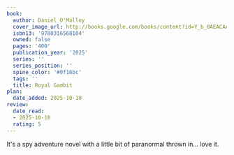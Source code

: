 ```yaml
---
book:
  author: Daniel O'Malley
  cover_image_url: http://books.google.com/books/content?id=Y_b_0AEACAAJ&printsec=frontcover&img=1&zoom=1&source=gbs_api
  isbn13: '9780316568104'
  owned: false
  pages: '400'
  publication_year: '2025'
  series: ''
  series_position: ''
  spine_color: '#0f16bc'
  tags: ''
  title: Royal Gambit
plan:
  date_added: 2025-10-18
review:
  date_read:
  - 2025-10-18
  rating: 5
---
```

It's a spy adventure novel with a little bit of paranormal thrown in... love it.
